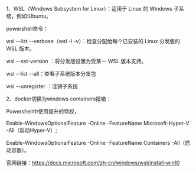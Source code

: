 1、WSL（Windows Subsystem for Linux）：适用于 Linux 的 Windows 子系统，例如:Ubuntu。

powershell命令：

wsl --list --verbose（wsl -l -v）：检查分配给每个已安装的 Linux 分发版的 WSL 版本。

wsl --set-version <distribution name> <versionNumber>：将分发版设置为受某一 WSL 版本支持。

wsl --list --all：查看子系统版本分发包

 wsl --unregister <distribution name>：注销子系统

2、docker切换为windows containers报错：

Powershell中使用提升的特权，

Enable-WindowsOptionalFeature -Online -FeatureName Microsoft-Hyper-V -All（启动Hyper-V）;

Enable-WindowsOptionalFeature -Online -FeatureName Containers -All（启动容器）。
 
官网链接：https://docs.microsoft.com/zh-cn/windows/wsl/install-win10
